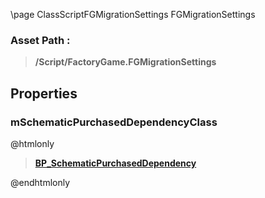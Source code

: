 \page ClassScriptFGMigrationSettings FGMigrationSettings
### Asset Path :
<b><blockquote>/Script/FactoryGame.FGMigrationSettings</blockquote></b>
## Properties

### mSchematicPurchasedDependencyClass
@htmlonly
<b><a href="_blueprints_game_factory_game_availability_dependencies_b_p__schematic_purchased_dependency.html"><blockquote>BP_SchematicPurchasedDependency</blockquote></a></b>
@endhtmlonly

